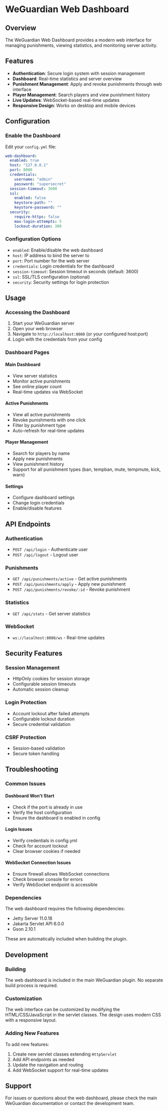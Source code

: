 # WeGuardian Web Dashboard

## Overview
The WeGuardian Web Dashboard provides a modern web interface for managing punishments, viewing statistics, and monitoring server activity.

## Features
- **Authentication**: Secure login system with session management
- **Dashboard**: Real-time statistics and server overview
- **Punishment Management**: Apply and revoke punishments through web interface
- **Player Management**: Search players and view punishment history
- **Live Updates**: WebSocket-based real-time updates
- **Responsive Design**: Works on desktop and mobile devices

## Configuration

### Enable the Dashboard
Edit your `config.yml` file:

```yaml
web-dashboard:
  enabled: true
  host: "127.0.0.1"
  port: 8080
  credentials:
    username: "admin"
    password: "supersecret"
  session-timeout: 3600
  ssl:
    enabled: false
    keystore-path: ""
    keystore-password: ""
  security:
    require-https: false
    max-login-attempts: 5
    lockout-duration: 300
```

### Configuration Options
- `enabled`: Enable/disable the web dashboard
- `host`: IP address to bind the server to
- `port`: Port number for the web server
- `credentials`: Login credentials for the dashboard
- `session-timeout`: Session timeout in seconds (default: 3600)
- `ssl`: SSL/TLS configuration (optional)
- `security`: Security settings for login protection

## Usage

### Accessing the Dashboard
1. Start your WeGuardian server
2. Open your web browser
3. Navigate to `http://localhost:8080` (or your configured host:port)
4. Login with the credentials from your config

### Dashboard Pages

#### Main Dashboard
- View server statistics
- Monitor active punishments
- See online player count
- Real-time updates via WebSocket

#### Active Punishments
- View all active punishments
- Revoke punishments with one click
- Filter by punishment type
- Auto-refresh for real-time updates

#### Player Management
- Search for players by name
- Apply new punishments
- View punishment history
- Support for all punishment types (ban, tempban, mute, tempmute, kick, warn)

#### Settings
- Configure dashboard settings
- Change login credentials
- Enable/disable features

## API Endpoints

### Authentication
- `POST /api/login` - Authenticate user
- `POST /api/logout` - Logout user

### Punishments
- `GET /api/punishments/active` - Get active punishments
- `POST /api/punishments/apply` - Apply new punishment
- `POST /api/punishments/revoke/:id` - Revoke punishment

### Statistics
- `GET /api/stats` - Get server statistics

### WebSocket
- `ws://localhost:8080/ws` - Real-time updates

## Security Features

### Session Management
- HttpOnly cookies for session storage
- Configurable session timeouts
- Automatic session cleanup

### Login Protection
- Account lockout after failed attempts
- Configurable lockout duration
- Secure credential validation

### CSRF Protection
- Session-based validation
- Secure token handling

## Troubleshooting

### Common Issues

#### Dashboard Won't Start
- Check if the port is already in use
- Verify the host configuration
- Ensure the dashboard is enabled in config

#### Login Issues
- Verify credentials in config.yml
- Check for account lockout
- Clear browser cookies if needed

#### WebSocket Connection Issues
- Ensure firewall allows WebSocket connections
- Check browser console for errors
- Verify WebSocket endpoint is accessible

### Dependencies
The web dashboard requires the following dependencies:
- Jetty Server 11.0.18
- Jakarta Servlet API 6.0.0
- Gson 2.10.1

These are automatically included when building the plugin.

## Development

### Building
The web dashboard is included in the main WeGuardian plugin. No separate build process is required.

### Customization
The web interface can be customized by modifying the HTML/CSS/JavaScript in the servlet classes. The design uses modern CSS with a responsive layout.

### Adding New Features
To add new features:
1. Create new servlet classes extending `HttpServlet`
2. Add API endpoints as needed
3. Update the navigation and routing
4. Add WebSocket support for real-time updates

## Support
For issues or questions about the web dashboard, please check the main WeGuardian documentation or contact the development team.
